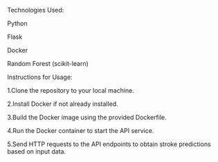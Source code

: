 Technologies Used:


Python

Flask

Docker

Random Forest (scikit-learn)


Instructions for Usage:

1.Clone the repository to your local machine.

2.Install Docker if not already installed.

3.Build the Docker image using the provided Dockerfile.

4.Run the Docker container to start the API service.

5.Send HTTP requests to the API endpoints to obtain stroke predictions based on input data.
